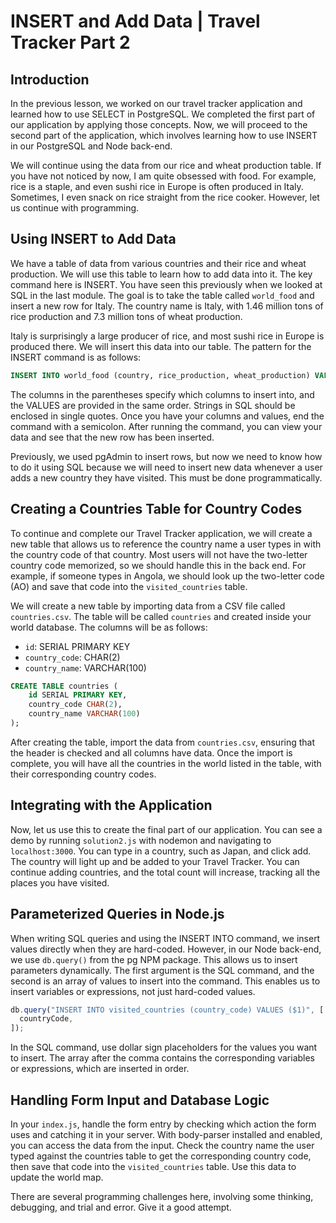 # INSERT and Add Data | Travel Tracker Part 2

## Introduction

In the previous lesson, we worked on our travel tracker application and learned how to use SELECT in PostgreSQL. We completed the first part of our application by applying those concepts. Now, we will proceed to the second part of the application, which involves learning how to use INSERT in our PostgreSQL and Node back-end.

We will continue using the data from our rice and wheat production table. If you have not noticed by now, I am quite obsessed with food. For example, rice is a staple, and even sushi rice in Europe is often produced in Italy. Sometimes, I even snack on rice straight from the rice cooker. However, let us continue with programming.

## Using INSERT to Add Data

We have a table of data from various countries and their rice and wheat production. We will use this table to learn how to add data into it. The key command here is INSERT. You have seen this previously when we looked at SQL in the last module. The goal is to take the table called `world_food` and insert a new row for Italy. The country name is Italy, with 1.46 million tons of rice production and 7.3 million tons of wheat production.

Italy is surprisingly a large producer of rice, and most sushi rice in Europe is produced there. We will insert this data into our table. The pattern for the INSERT command is as follows:

```sql
INSERT INTO world_food (country, rice_production, wheat_production) VALUES ('Italy', 1.46, 7.3);
```

The columns in the parentheses specify which columns to insert into, and the VALUES are provided in the same order. Strings in SQL should be enclosed in single quotes. Once you have your columns and values, end the command with a semicolon. After running the command, you can view your data and see that the new row has been inserted.

Previously, we used pgAdmin to insert rows, but now we need to know how to do it using SQL because we will need to insert new data whenever a user adds a new country they have visited. This must be done programmatically.

## Creating a Countries Table for Country Codes

To continue and complete our Travel Tracker application, we will create a new table that allows us to reference the country name a user types in with the country code of that country. Most users will not have the two-letter country code memorized, so we should handle this in the back end. For example, if someone types in Angola, we should look up the two-letter code (AO) and save that code into the `visited_countries` table.

We will create a new table by importing data from a CSV file called `countries.csv`. The table will be called `countries` and created inside your world database. The columns will be as follows:

- `id`: SERIAL PRIMARY KEY
- `country_code`: CHAR(2)
- `country_name`: VARCHAR(100)

```sql
CREATE TABLE countries (
    id SERIAL PRIMARY KEY,
    country_code CHAR(2),
    country_name VARCHAR(100)
);
```

After creating the table, import the data from `countries.csv`, ensuring that the header is checked and all columns have data. Once the import is complete, you will have all the countries in the world listed in the table, with their corresponding country codes.

## Integrating with the Application

Now, let us use this to create the final part of our application. You can see a demo by running `solution2.js` with nodemon and navigating to `localhost:3000`. You can type in a country, such as Japan, and click add. The country will light up and be added to your Travel Tracker. You can continue adding countries, and the total count will increase, tracking all the places you have visited.

## Parameterized Queries in Node.js

When writing SQL queries and using the INSERT INTO command, we insert values directly when they are hard-coded. However, in our Node back-end, we use `db.query()` from the pg NPM package. This allows us to insert parameters dynamically. The first argument is the SQL command, and the second is an array of values to insert into the command. This enables us to insert variables or expressions, not just hard-coded values.

```js
db.query("INSERT INTO visited_countries (country_code) VALUES ($1)", [
  countryCode,
]);
```

In the SQL command, use dollar sign placeholders for the values you want to insert. The array after the comma contains the corresponding variables or expressions, which are inserted in order.

## Handling Form Input and Database Logic

In your `index.js`, handle the form entry by checking which action the form uses and catching it in your server. With body-parser installed and enabled, you can access the data from the input. Check the country name the user typed against the countries table to get the corresponding country code, then save that code into the `visited_countries` table. Use this data to update the world map.

There are several programming challenges here, involving some thinking, debugging, and trial and error. Give it a good attempt.
